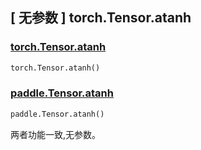 ## [ 无参数 ] torch.Tensor.atanh

### [torch.Tensor.atanh](https://pytorch.org/docs/stable/generated/torch.Tensor.atanh.html#torch.Tensor.atanh)

```python
torch.Tensor.atanh()
```

### [paddle.Tensor.atanh]()

```python
paddle.Tensor.atanh()
```

两者功能一致,无参数。
